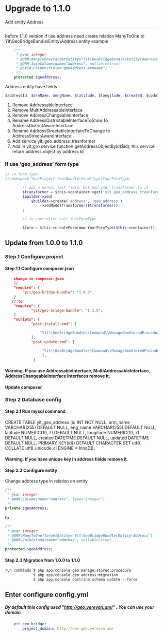 Upgrade to 1.1.0
===================

 Add entity Address
 _ _ _ _ _ _ _ _ _ _
before 1.1.0 version if use address need create relation ManyToOne to Yit\GeoBridgeBundle\Entity\Address entity
example

``` php
    /**
     * @var integer
     * @ORM\ManyToOne(targetEntity="Yit\GeoBridgeBundle\Entity\Address")
     * @ORM\JoinColumn(name="address", nullable=true)
     * @Grid\Column(field="geoAddress.armName")
     */
    protected $geoAddress;
```
Address entity have fields :
```php
$addressId, $armName, $engName, $latitude, $longitude, $created, $updated
```
1) Remove AddressableInterface
2) Remove MultiAddressableInterface
3) Remove AddressChangeableInterface
4) Rename AddressDistrictableInterfaceToShow to AddressDistrictAwareInterface
5) Rename AddressStreetableInterfaceToChange to AddressStreetAwareInterface
6) Add service yit_geo_address_trasnformer
7) Add in yit_gro service function getAddressObjectById($id), this service return address object by address Id

### If use 'geo_address' form type

``` php
// in form type
//namespace YourProject\YourBundle\Form\Type\YourFormType;

        // add a normal text field, but add your transformer to it
        $transformer = $this->container->get('yit_geo_address_trasnformer');
        $builder->add(
            $builder->create('address', 'geo_address')
                ->addModelTransformer($transformer));
        ;

        // in controller call YourFormType

        $form = $this->createForm(new YourFormType($this->container));
```
## Update from 1.0.0 to 1.1.0
### Step 1 Configure project

#### Step 1.1 Configure composer.json

``` json
    change in composer.json
    //
    "require": {
        "yit/geo-bridge-bundle": "1.0.0",
    }
   // to
    "require": {
            "yit/geo-bridge-bundle": "1.1.0",
    }
    "scripts": {
            "post-install-cmd": [

                "Yit\\GeoBridgeBundle\\Command\\ManageGeoStoredProcedureCommand::manageGeoStoredProcedure"
            ],
            "post-update-cmd": [

                 "Yit\\GeoBridgeBundle\\Command\\ManageGeoStoredProcedureCommand::manageGeoStoredProcedure"
                 ],
             }
```
#### Warning. If you use  AddressableInterface, MultiAddressableInterface, AddressChangeableInterface Interfaces remove it.

#### Update composer
### Step 2 Database config
#### Step 2.1 Run mysql command
CREATE TABLE yit_geo_address (id INT NOT NULL, arm_name VARCHAR(255) DEFAULT NULL, eng_name VARCHAR(255) DEFAULT NULL, latitude NUMERIC(10, 7) DEFAULT NULL, longitude NUMERIC(10, 7) DEFAULT NULL, created DATETIME DEFAULT NULL, updated DATETIME DEFAULT NULL, PRIMARY KEY(id)) DEFAULT CHARACTER SET utf8 COLLATE utf8_unicode_ci ENGINE = InnoDB;
#### Warning. If you have unique key in address fields remove it.

#### Step 2.2 Configure entity

Change address type in relation on entity
``` php
/**
 * @var integer
 * @ORM\Column(name="address", type="integer")
 */
private $geoAddress;
```
to
``` php
/**
 * @var integer
 * @ORM\ManyToOne(targetEntity="Yit\GeoBridgeBundle\Entity\Address")
 * @ORM\JoinColumn(name="address", nullable=true)
 */
protected $geoAddress;
```
#### Step 2.3 Migration from 1.0.0 to 1.1.0
```php
run commands $ php app/console geo:manage:stored:procedure
             $ php app/console geo:address:migration
             $ php app/console doctrine:schema:update --force

```
## Enter configure config.yml
##### By default this config used "http://geo.yerevan.am/" . You can use your domain
```yml
    yit_geo_bridge:
        project_domain: http://dev.geo.yerevan.am/
```

